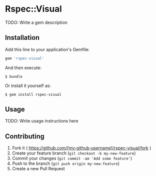 # Rspec::Visual

TODO: Write a gem description

## Installation

Add this line to your application's Gemfile:

```ruby
gem 'rspec-visual'
```

And then execute:

    $ bundle

Or install it yourself as:

    $ gem install rspec-visual

## Usage

TODO: Write usage instructions here

## Contributing

1. Fork it ( https://github.com/[my-github-username]/rspec-visual/fork )
2. Create your feature branch (`git checkout -b my-new-feature`)
3. Commit your changes (`git commit -am 'Add some feature'`)
4. Push to the branch (`git push origin my-new-feature`)
5. Create a new Pull Request
